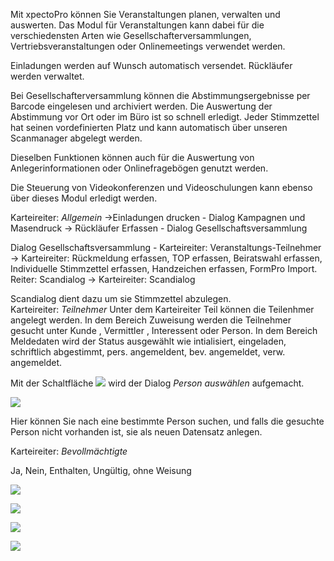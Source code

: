 Mit xpectoPro können Sie Veranstaltungen planen, verwalten und auswerten. Das Modul für Veranstaltungen kann dabei für die verschiedensten Arten wie Gesellschafterversammlungen, Vertriebsveranstaltungen oder Onlinemeetings verwendet werden.

Einladungen werden auf Wunsch automatisch versendet. Rückläufer werden verwaltet.

Bei Gesellschafterversammlung können die Abstimmungsergebnisse per Barcode eingelesen und archiviert werden. Die Auswertung der Abstimmung vor Ort oder im Büro ist so schnell erledigt. Jeder Stimmzettel hat seinen vordefinierten Platz und kann automatisch über unseren Scanmanager abgelegt werden.

Dieselben Funktionen können auch für die Auswertung von Anlegerinformationen oder Onlinefragebögen genutzt werden.

Die Steuerung von Videokonferenzen und Videoschulungen kann ebenso über dieses Modul erledigt werden.

Karteireiter: *Allgemein* 
→Einladungen drucken - Dialog Kampagnen und Masendruck
→ Rückläufer Erfassen - Dialog Gesellschaftsversammlung

Dialog Gesellschaftsversammlung - Karteireiter: Veranstaltungs-Teilnehmer → Karteireiter: Rückmeldung erfassen, TOP erfassen, Beiratswahl erfassen, Individuelle Stimmzettel erfassen, Handzeichen erfassen, FormPro Import.
Reiter: Scandialog → Karteireiter: Scandialog 
										 
Scandialog dient dazu um sie Stimmzettel abzulegen.										 
Karteireiter: *Teilnehmer*
Unter dem Karteireiter Teil können die Teilenhmer angelegt werden. In dem Bereich Zuweisung werden die Teilnehmer gesucht unter Kunde , Vermittler , Interessent oder Person.
In dem Bereich Meldedaten wird der Status ausgewählt wie intialisiert, eingeladen, schriftlich abgestimmt, pers. angemeldent, bev. angemeldet, verw. angemeldet.

Mit der Schaltfläche ![](http://xpecto.github.io/docs/img/img_1426499792252.png) wird der Dialog *Person auswählen* aufgemacht. 

![](http://xpecto.github.io/docs/img/img_1426500257178.png)

Hier können Sie nach eine bestimmte Person suchen, und falls die gesuchte Person nicht vorhanden ist, sie als neuen Datensatz anlegen.

Karteireiter: *Bevollmächtigte*

Ja, Nein, Enthalten, Ungültig, ohne Weisung

![](http://xpecto.github.io/docs/img/img_1430841532256.png)

![](http://xpecto.github.io/docs/img/img_1430841673284.png)

![](http://xpecto.github.io/docs/img/img_1430841952667.png)

![](http://xpecto.github.io/docs/img/img_1430842006511.png)



